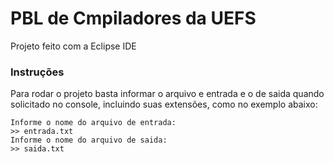 # PBL de Cmpiladores da UEFS

Projeto feito com a Eclipse IDE

### Instruções

Para rodar o projeto basta informar o arquivo e entrada e o de saida quando solicitado no console, incluindo suas extensões, como no exemplo abaixo:

    Informe o nome do arquivo de entrada:
    >> entrada.txt
    Informe o nome do arquivo de saida:
    >> saida.txt
